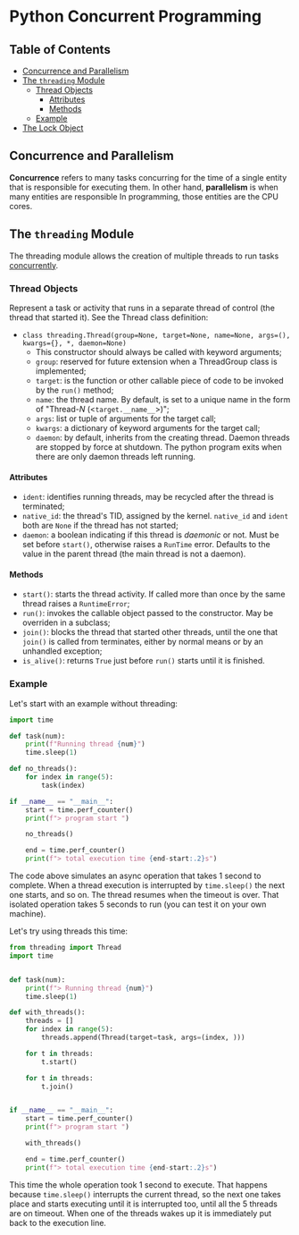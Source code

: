 # Python Concurrent Programming

## Table of Contents

 - [Concurrence and Parallelism](#concurrence-and-parallelism)
 - [The `threading` Module](#the-threading-module)
   - [Thread Objects](#thread-objects)
     - [Attributes](#attributes)
     - [Methods](#methods)
   - [Example](#example)
 - [The Lock Object](#the-lock-object)

## Concurrence and Parallelism

**Concurrence** refers to many tasks concurring for the time of a single entity that is responsible for executing them.
In other hand, **parallelism** is when many entities are responsible 
In programming, those entities are the CPU cores.

## The `threading` Module

The threading module allows the creation of multiple threads to run tasks [concurrently](#Concurrency).

### Thread Objects

Represent a task or activity that runs in a separate thread of control (the thread that started it). See the Thread
class definition:

- `class threading.Thread(group=None, target=None, name=None, args=(), kwargs={}, *, daemon=None)`
  - This constructor should always be called with keyword arguments;
  - `group`: reserved for future extension when a ThreadGroup class is implemented;
  - `target`: is the function or other callable piece of code to be invoked by the `run()` method;
  - `name`: the thread name. By default, is set to a unique name in the form of "Thread-*N* (<`target.__name__`>)";
  - `args`: list or tuple of arguments for the target call;
  - `kwargs`: a dictionary of keyword arguments for the target call;
  - `daemon`: by default, inherits from the creating thread. Daemon threads are stopped by force at shutdown. The python 
  program exits when there are only daemon threads left running.

#### Attributes
- `ident`: identifies running threads, may be recycled after the thread is terminated;
- `native_id`: the thread's TID, assigned by the kernel. `native_id` and `ident` both are `None` if the thread has not
started;
- `daemon`: a boolean indicating if this thread is *daemonic* or not. Must be set before `start()`, otherwise raises a
`RunTime` error. Defaults to the value in the parent thread (the main thread is not a daemon).

#### Methods

  - `start()`: starts the thread activity. If called more than once by the same thread raises a `RuntimeError`;
  - `run()`: invokes the callable object passed to the constructor. May be overriden in a subclass;
  - `join()`: blocks the thread that started other threads, until the one that `join()` is called from terminates,
either by normal means or by an unhandled exception;
  - `is_alive()`: returns `True` just before `run()` starts until it is finished. 

### Example

Let's start with an example without threading:

```Python
import time

def task(num):
    print(f"Running thread {num}")
    time.sleep(1)

def no_threads(): 
    for index in range(5):
        task(index)

if __name__ == "__main__":
    start = time.perf_counter()
    print(f"> program start ")

    no_threads()

    end = time.perf_counter()
    print(f"> total execution time {end-start:.2}s")
```

The code above simulates an async operation that takes 1 second to complete. When a thread execution is interrupted by
`time.sleep()` the next one starts, and so on. The thread resumes when the timeout is over. That isolated operation
takes 5 seconds to run (you can test it on your own machine).

Let's try using threads this time:

```Python
from threading import Thread
import time


def task(num):
    print(f"> Running thread {num}")
    time.sleep(1)

def with_threads():
    threads = []
    for index in range(5):
        threads.append(Thread(target=task, args=(index, )))

    for t in threads:
        t.start()

    for t in threads:
        t.join()


if __name__ == "__main__":
    start = time.perf_counter()
    print(f"> program start ")

    with_threads()

    end = time.perf_counter()
    print(f"> total execution time {end-start:.2}s")
```

This time the whole operation took 1 second to execute. That happens because `time.sleep()` interrupts the current
thread, so the next one takes place and starts executing until it is interrupted too, until all the 5 threads are on 
timeout. When one of the threads wakes up it is immediately put back to the execution line.

[//]: # (TODO: ### The Lock Object)
